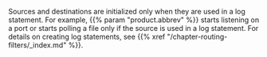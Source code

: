 ---
---
<!-- DISCLAIMER: This file is based on the syslog-ng Open Source Edition documentation https://github.com/balabit/syslog-ng-ose-guides/commit/2f4a52ee61d1ea9ad27cb4f3168b95408fddfdf2 and is used under the terms of The syslog-ng Open Source Edition Documentation License. The file has been modified by Axoflow. -->
Sources and destinations are initialized only when they are used in a log statement. For example, {{% param "product.abbrev" %}} starts listening on a port or starts polling a file only if the source is used in a log statement. For details on creating log statements, see {{% xref "/chapter-routing-filters/_index.md" %}}.

